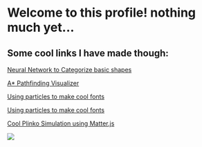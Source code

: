 # Welcome to this profile! nothing much yet...

## Some cool links I have made though:
[Neural Network to Categorize basic shapes](https://eansengchang.github.io/Shape-Classifier)

[A* Pathfinding Visualizer](https://eansengchang.github.io/A-star-pathfinding/)

[Using particles to make cool fonts](https://eansengchang.github.io/Particle-Font/)

[Using particles to make cool fonts](https://eansengchang.github.io/Particle-Font/)

[Cool Plinko Simulation using Matter.js](https://eansengchang.github.io/Plinko/)

<!-- <a href="https://github.com/anuraghazra/github-readme-stats">
  <img align="center" src="https://github-readme-stats.vercel.app/api?username=eansengchang&show_icons=true&include_all_commits=true&theme=material-palenight" alt="Anurag's github stats" />
</a> -->
<a href="https://github.com/anuraghazra/github-readme-stats">
  <!-- Change the `github-readme-stats.anuraghazra1.vercel.app` to `github-readme-stats.vercel.app`  -->
  <img align="center" src="https://github-readme-stats.vercel.app/api/top-langs/?username=eansengchang&layout=compact&theme=material-palenight" />
</a>
